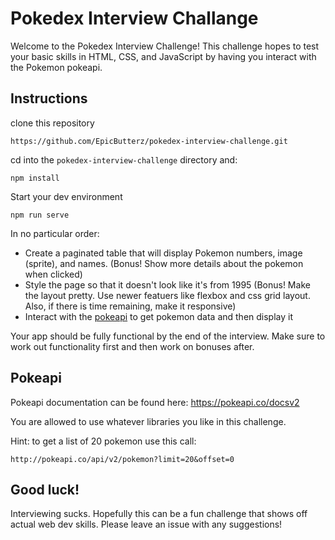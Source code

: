 # Pokedex Interview Challange

Welcome to the Pokedex Interview Challenge! This challenge hopes to test your basic skills in HTML, CSS, and JavaScript by having you interact with the Pokemon pokeapi.

## Instructions

clone this repository

```
https://github.com/EpicButterz/pokedex-interview-challenge.git
```

cd into the `pokedex-interview-challenge` directory and:

```
npm install
```

Start your dev environment

```
npm run serve
```

In no particular order:

- Create a paginated table that will display Pokemon numbers, image (sprite), and names. (Bonus! Show more details about the pokemon when clicked)
- Style the page so that it doesn't look like it's from 1995 (Bonus! Make the layout pretty. Use newer featuers like flexbox and css grid layout. Also, if there is time remaining, make it responsive)
- Interact with the [pokeapi](https://pokeapi.co) to get pokemon data and then display it

Your app should be fully functional by the end of the interview. Make sure to work out functionality first and then work on bonuses after.

## Pokeapi

Pokeapi documentation can be found here: https://pokeapi.co/docsv2

You are allowed to use whatever libraries you like in this challenge.

Hint: to get a list of 20 pokemon use this call:

```
http://pokeapi.co/api/v2/pokemon?limit=20&offset=0
```

## Good luck!

Interviewing sucks. Hopefully this can be a fun challenge that shows off actual web dev skills. Please leave an issue with any suggestions!
